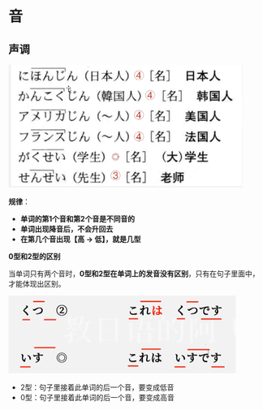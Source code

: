 # 音

## 声调

<img src="asserts/janpanese/image-20230412221916277.png" alt="image-20230412221916277" style="zoom:67%;" />

**规律**：

- **单词的第1个音和第2个音是不同音的**
- **单词出现降音后，不会升回去**
- **在第几个音出现【高 -> 低】，就是几型**





**0型和2型的区别**

当单词只有两个音时，**0型和2型在单词上的发音没有区别**，只有在句子里面中，才能体现出区别。

<img src="asserts/janpanese/image-20230412223321808.png" alt="image-20230412223321808" style="zoom:50%;" />

-  2型：句子里接着此单词的后一个音，要变成低音
- 0型：句子里接着此单词的后一个音，要变成高音